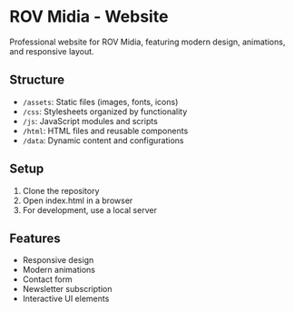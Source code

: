 # ROV Midia - Website

Professional website for ROV Midia, featuring modern design, animations, and responsive layout.

## Structure
- `/assets`: Static files (images, fonts, icons)
- `/css`: Stylesheets organized by functionality
- `/js`: JavaScript modules and scripts
- `/html`: HTML files and reusable components
- `/data`: Dynamic content and configurations

## Setup
1. Clone the repository
2. Open index.html in a browser
3. For development, use a local server

## Features
- Responsive design
- Modern animations
- Contact form
- Newsletter subscription
- Interactive UI elements